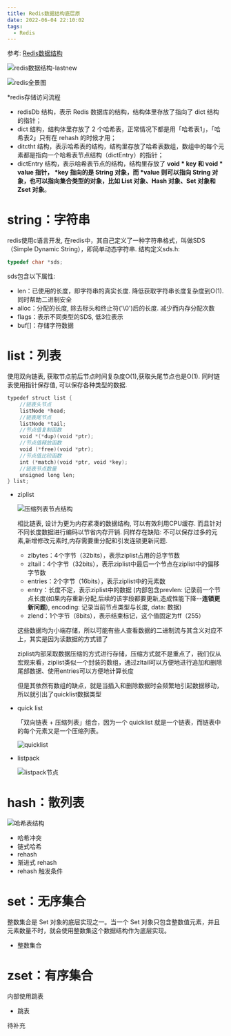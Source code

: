 ```yaml
---
title: Redis数据结构底层原
date: 2022-06-04 22:10:02
tags:
  - Redis
---
```


参考: [Redis数据结构](https://www.cnblogs.com/xiaolincoding/p/15628854.html)

![redis数据结构-lastnew](redis数据结构-lastnew.png)

![redis全景图](redis全景图.png)

*redis存储访问流程

- redisDb 结构，表示 Redis 数据库的结构，结构体里存放了指向了 dict 结构的指针；
- dict 结构，结构体里存放了 2 个哈希表，正常情况下都是用「哈希表1」，「哈希表2」只有在 rehash 的时候才用；
- ditctht 结构，表示哈希表的结构，结构里存放了哈希表数组，数组中的每个元素都是指向一个哈希表节点结构（dictEntry）的指针；
- dictEntry 结构，表示哈希表节点的结构，结构里存放了 **void \* key 和 void \* value 指针， \*key 指向的是 String 对象，而 \*value 则可以指向 String 对象，也可以指向集合类型的对象，比如 List 对象、Hash 对象、Set 对象和 Zset 对象**。

<!--more-->

# string：字符串

redis使用c语言开发, 在redis中，其自己定义了一种字符串格式，叫做SDS（Simple Dynamic String），即简单动态字符串. 结构定义sds.h:

```c
typedef char *sds;
```

sds包含以下属性:

- len：已使用的长度，即字符串的真实长度. 降低获取字符串长度复杂度到O(1). 同时帮助二进制安全
- alloc：分配的长度, 除去标头和终止符('\0')后的长度. 减少而内存分配次数
- flags：表示不同类型的SDS, 低3位表示
- buf[]：存储字符数据

# list：列表

使用双向链表, 获取节点前后节点时间复杂度O(1),获取头尾节点也是O(1). 同时链表使用指针保存值, 可以保存各种类型的数据.

```c
typedef struct list {
    //链表头节点
    listNode *head;
    //链表尾节点
    listNode *tail;
    //节点值复制函数
    void *(*dup)(void *ptr);
    //节点值释放函数
    void (*free)(void *ptr);
    //节点值比较函数
    int (*match)(void *ptr, void *key);
    //链表节点数量
    unsigned long len;
} list;

```

- ziplist

  ![压缩列表节点结构](压缩列表节点结构.png)

  相比链表, 设计为更为内存紧凑的数据结构, 可以有效利用CPU缓存. 而且针对不同长度数据进行编码以节省内存开销. 同样存在缺陷: 不可以保存过多的元素,新增修改元素时,内存需要重分配和引发连锁更新问题.
  
  - zlbytes：4个字节（32bits），表示ziplist占用的总字节数
  - zltail：4个字节（32bits），表示ziplist中最后一个节点在ziplist中的偏移字节数
  - entries：2个字节（16bits），表示ziplist中的元素数
  - entry：长度不定，表示ziplist中的数据 (内部包含prevlen: 记录前一个节点长度(如果内存重新分配,后续的该字段都要更新,造成性能下降--**连锁更新问题**), encoding: 记录当前节点类型与长度, data: 数据)
  - zlend：1个字节（8bits），表示结束标记，这个值固定为ff（255）

  这些数据均为小端存储，所以可能有些人查看数据的二进制流与其含义对应不上，其实是因为读数据的方式错了

  ziplist内部采取数据压缩的方式进行存储，压缩方式就不是重点了，我们仅从宏观来看，ziplist类似一个封装的数组，通过zltail可以方便地进行追加和删除尾部数据、使用entries可以方便地计算长度
  
  但是其依然有数组的缺点，就是当插入和删除数据时会频繁地引起数据移动，所以就引出了quicklist数据类型
  
- quick list

  「双向链表 + 压缩列表」组合，因为一个 quicklist 就是一个链表，而链表中的每个元素又是一个压缩列表。

  ![quicklist](quicklist.png)
  
- listpack

  ![listpack节点](listpack节点.png)

# hash：散列表

![哈希表结构](哈希表结构.png)

- 哈希冲突
- 链式哈希
- rehash
- 渐进式 rehash
- rehash 触发条件

# set：无序集合

整数集合是 Set 对象的底层实现之一。当一个 Set 对象只包含整数值元素，并且元素数量不时，就会使用整数集这个数据结构作为底层实现。

- 整数集合

# zset：有序集合

内部使用跳表

- 跳表

待补充
